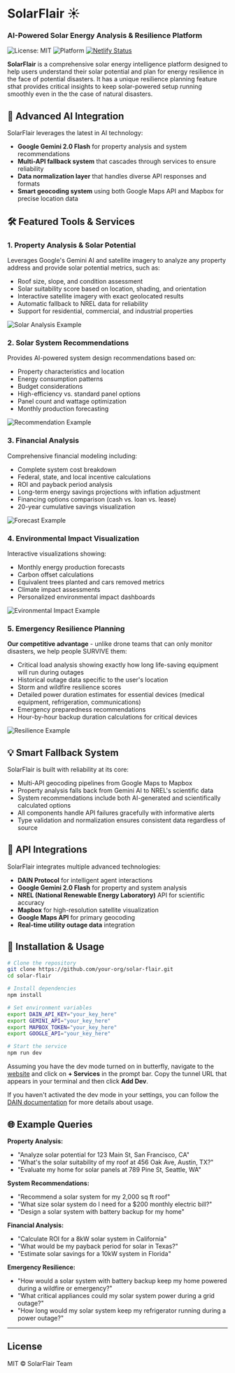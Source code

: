 # SolarFlair ☀️
### AI-Powered Solar Energy Analysis & Resilience Platform

![License: MIT](https://img.shields.io/badge/License-MIT-green.svg)
![Platform](https://img.shields.io/badge/platform-DAIN-blue)
[![Netlify Status](https://api.netlify.com/api/v1/badges/e5411679-4aa5-4c91-b7cb-ca45549bf7c5/deploy-status)](https://app.netlify.com/sites/gorgeous-pothos-ccc792/deploys)


**SolarFlair** is a comprehensive solar energy intelligence platform designed to help users understand their solar potential and plan for energy resilience in the face of potential disasters. It has a unique resilience planning feature sthat provides critical insights to keep solar-powered setup running smoothly even in the the case of natural disasters.


## 🧠 Advanced AI Integration

SolarFlair leverages the latest in AI technology:
- **Google Gemini 2.0 Flash** for property analysis and system recommendations
- **Multi-API fallback system** that cascades through services to ensure reliability
- **Data normalization layer** that handles diverse API responses and formats
- **Smart geocoding system** using both Google Maps API and Mapbox for precise location data

## 🛠️ Featured Tools & Services

### 1. Property Analysis & Solar Potential
Leverages Google's Gemini AI and satellite imagery to analyze any property address and provide  solar potential metrics, such as:
- Roof size, slope, and condition assessment
- Solar suitability score based on location, shading, and orientation
- Interactive satellite imagery with exact geolocated results
- Automatic fallback to NREL data for reliability
- Support for residential, commercial, and industrial properties

![Solar Analysis Example](public/assets/images/analysis.png)

### 2. Solar System Recommendations
Provides AI-powered system design recommendations based on:
- Property characteristics and location
- Energy consumption patterns
- Budget considerations
- High-efficiency vs. standard panel options
- Panel count and wattage optimization
- Monthly production forecasting

![Recommendation Example](public/assets/images/recommendation.png)

### 3. Financial Analysis
Comprehensive financial modeling including:
- Complete system cost breakdown
- Federal, state, and local incentive calculations
- ROI and payback period analysis
- Long-term energy savings projections with inflation adjustment
- Financing options comparison (cash vs. loan vs. lease)
- 20-year cumulative savings visualization

![Forecast Example](public/assets/images/financial_forecast.png)

### 4. Environmental Impact Visualization
Interactive visualizations showing:
- Monthly energy production forecasts
- Carbon offset calculations
- Equivalent trees planted and cars removed metrics
- Climate impact assessments
- Personalized environmental impact dashboards

![Evironmental Impact Example](public/assets/images/carbon_footprint.png)


### 5. Emergency Resilience Planning 
**Our competitive advantage** - unlike drone teams that can only monitor disasters, we help people SURVIVE them:

- Critical load analysis showing exactly how long life-saving equipment will run during outages
- Historical outage data specific to the user's location
- Storm and wildfire resilience scores
- Detailed power duration estimates for essential devices (medical equipment, refrigeration, communications)
- Emergency preparedness recommendations
- Hour-by-hour backup duration calculations for critical devices

![Resilience Example](public/assets/images/resilience.png)

## 💡 Smart Fallback System

SolarFlair is built with reliability at its core:
- Multi-API geocoding pipelines from Google Maps to Mapbox
- Property analysis falls back from Gemini AI to NREL's scientific data
- System recommendations include both AI-generated and scientifically calculated options
- All components handle API failures gracefully with informative alerts
- Type validation and normalization ensures consistent data regardless of source

## 🔌 API Integrations

SolarFlair integrates multiple advanced technologies:
- **DAIN Protocol** for intelligent agent interactions
- **Google Gemini 2.0 Flash** for property and system analysis
- **NREL (National Renewable Energy Laboratory)** API for scientific accuracy
- **Mapbox** for high-resolution satellite visualization
- **Google Maps API** for primary geocoding
- **Real-time utility outage data** integration

## 🚀 Installation & Usage

```bash
# Clone the repository
git clone https://github.com/your-org/solar-flair.git
cd solar-flair

# Install dependencies
npm install

# Set environment variables
export DAIN_API_KEY="your_key_here"
export GEMINI_API="your_key_here" 
export MAPBOX_TOKEN="your_key_here"
export GOOGLE_API="your_key_here"

# Start the service
npm run dev
```

Assuming you have the dev mode turned on in butterfly, navigate to the [website](https://lahacks-assistant.dain.org/) and click on **+ Services** in the prompt bar. Copy the tunnel URL that appears in your terminal and then click **Add Dev**. 

If you haven't activated the dev mode in your settings, you can follow the [DAIN documentation](https://lahacks-docs.dain.org/docs/getting-started/services/test-out) for more details about usage.

## 🌐 Example Queries

**Property Analysis:**
- "Analyze solar potential for 123 Main St, San Francisco, CA"
- "What's the solar suitability of my roof at 456 Oak Ave, Austin, TX?"
- "Evaluate my home for solar panels at 789 Pine St, Seattle, WA"

**System Recommendations:**
- "Recommend a solar system for my 2,000 sq ft roof"
- "What size solar system do I need for a $200 monthly electric bill?"
- "Design a solar system with battery backup for my home"

**Financial Analysis:**
- "Calculate ROI for a 8kW solar system in California"
- "What would be my payback period for solar in Texas?"
- "Estimate solar savings for a 10kW system in Florida"

**Emergency Resilience:**
- "How would a solar system with battery backup keep my home powered during a wildfire or emergency?"
- "What critical appliances could my solar system power during a grid outage?"
- "How long would my solar system keep my refrigerator running during a power outage?"

---

## License
MIT © SolarFlair Team

